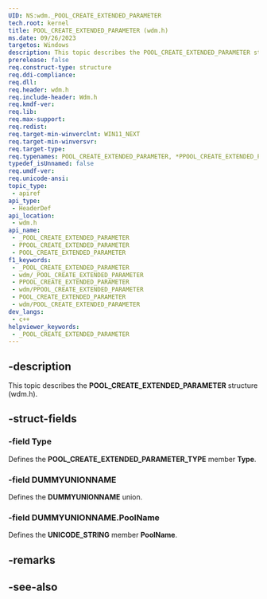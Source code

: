 ```yaml
---
UID: NS:wdm._POOL_CREATE_EXTENDED_PARAMETER
tech.root: kernel
title: POOL_CREATE_EXTENDED_PARAMETER (wdm.h)
ms.date: 09/26/2023
targetos: Windows
description: This topic describes the POOL_CREATE_EXTENDED_PARAMETER structure (wdm.h).
prerelease: false
req.construct-type: structure
req.ddi-compliance: 
req.dll: 
req.header: wdm.h
req.include-header: Wdm.h
req.kmdf-ver: 
req.lib: 
req.max-support: 
req.redist: 
req.target-min-winverclnt: WIN11_NEXT
req.target-min-winversvr: 
req.target-type: 
req.typenames: POOL_CREATE_EXTENDED_PARAMETER, *PPOOL_CREATE_EXTENDED_PARAMETER
typedef_isUnnamed: false
req.umdf-ver: 
req.unicode-ansi: 
topic_type:
 - apiref
api_type:
 - HeaderDef
api_location:
 - wdm.h
api_name:
 - _POOL_CREATE_EXTENDED_PARAMETER
 - PPOOL_CREATE_EXTENDED_PARAMETER
 - POOL_CREATE_EXTENDED_PARAMETER
f1_keywords:
 - _POOL_CREATE_EXTENDED_PARAMETER
 - wdm/_POOL_CREATE_EXTENDED_PARAMETER
 - PPOOL_CREATE_EXTENDED_PARAMETER
 - wdm/PPOOL_CREATE_EXTENDED_PARAMETER
 - POOL_CREATE_EXTENDED_PARAMETER
 - wdm/POOL_CREATE_EXTENDED_PARAMETER
dev_langs:
 - c++
helpviewer_keywords:
 - _POOL_CREATE_EXTENDED_PARAMETER
---
```


## -description

This topic describes the **POOL_CREATE_EXTENDED_PARAMETER** structure (wdm.h).

## -struct-fields

### -field Type

Defines the **POOL_CREATE_EXTENDED_PARAMETER_TYPE** member **Type**.

### -field DUMMYUNIONNAME

Defines the **DUMMYUNIONNAME** union.

### -field DUMMYUNIONNAME.PoolName

Defines the **UNICODE_STRING** member **PoolName**.

## -remarks

## -see-also
